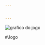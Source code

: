 ```yaml
---


---
```


<p><img src="https://lh3.googleusercontent.com/fRNw7NxQm-Zk-asyG3e2AVMsmU4NJKMdfVqiE5kU9yyiskd6gjD_XIkDr3T-K_b8c_rXg3mSwjIRtfUQz9VBeAsvtF8bsvgic_QIcpWb9OqvYP4VIC292IoJMJpduFuVR0RrlDfZjHwxw46dAqDqtw7VrbWbUmjWoth3QDVXHQz3tEJcFQ1VqNkWOfNo4OSdAT8gR303YPd2YJZTT03taajlWdDDOoEGFz1RtaJd_5b7HnavGPdUTkUXcXxmD8QL4FDFmQoMsM6MKA5EhCXGlGmxjfUPblLEqH_A43qkw1heeqU_coJwD9iNpL7uUJ8JDuw0p2bGMiIY__vJPn5Z6bAXr72wFy5OaxnfzLpYogKM4LskbyQK1RWsa06Q6KMAzvOuyclBmYMqBiOp5ov2lo1TAFvaipgG2X17W4JcrX9dDufdPspk5SNmlPU0bNwyouLiWxVITIoGU9QLU0DlWd5crehlgYPGP4E3CkWbAWA9uJjQHKHArK-71CZ5u77mWpMwowdg37Qq2rKJed0UA9rHVXcAm_8Ev3G6SEWo9HVwIc260TGoolbRLYiDCj8uUg7gpGCvcXMlTB_VLe4011myaFg7nzKnoY4QclMni5xTdBixbhEumjEia-yY8JGogr2Ob2hbtBW5q5qlOjueL6ui1bKrny-4_J5vBGHWZIEFOvWB=w772-h434-no" alt="grafico do jogo"></p>

#Jogo 

